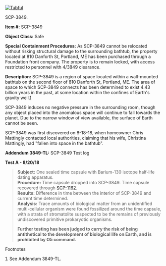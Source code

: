 [![Tubful](http://scp-wiki.wdfiles.com/local--resized-images/scp-3849/Tubful/medium.jpg)](http://scp-wiki.wdfiles.com/local--files/scp-3849/Tubful)

SCP-3849.

**Item #:** SCP-3849

**Object Class:** Safe

**Special Containment Procedures:** As SCP-3849 cannot be relocated without risking structural damage to the surrounding bathtub, the property located at 810 Danforth St, Portland, ME has been purchased through a Foundation front company. The property is to remain locked, with access restricted to personnel with 4/3849 clearance.

**Description:** SCP-3849 is a region of space located within a wall-mounted bathtub on the second floor of 810 Danforth St, Portland, ME. The area of space to which SCP-3849 connects has been determined to exist 4.43 billion years in the past, at some location within the confines of Earth's gravity well.[1](javascript:;)

SCP-3849 induces no negative pressure in the surrounding room, though any object placed into the anomalous space will continue to fall towards the planet. Due to the narrow window of view available, the surface of Earth cannot be seen.

SCP-3849 was first discovered on 8-18-18, when homeowner Chris Mattingly contacted local authorities, claiming that his wife, Christina Mattingly, had "fallen into space in the bathtub".

**Addendum 3849-TL:** SCP-3849 Test log

**Test A - 8/20/18**

> **Subject:** One sealed time capsule with Barium-130 isotope half-life dating apparatus.  
> **Procedure:** Time capsule dropped into SCP-3849. Time capsule recovered through [SCP-1162](http://www.scp-wiki.net/scp-1162).  
> **Results:** Difference in time between the interior of SCP-3849 and current time determined.  
> **Analysis:** Trace amounts of biological matter from an unidentified multi-cellular organism were found fossilized around the time capsule, with a strata of stromatolite suspected to be the remains of previously undiscovered primitive prokaryotic organisms.
> 
> **Further testing has been judged to carry the risk of being antithetical to the development of biological life on Earth, and is prohibited by O5 command.**

Footnotes

[1](javascript:;). See Addendum 3849-TL.